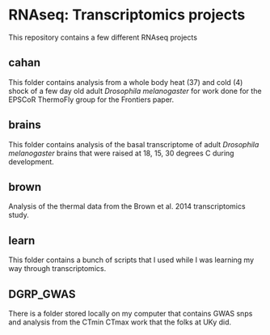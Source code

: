 # RNAseq: Transcriptomics projects
This repository contains a few different RNAseq projects

## cahan
This folder contains analysis from a whole body heat (37) and cold (4) shock of a few day old adult _Drosophila melanogaster_ for work done for the EPSCoR ThermoFly group for the Frontiers paper.

## brains
This folder contains analysis of the basal transcriptome of adult _Drosophila melanogaster_ brains that were raised at 18, 15, 30 degrees C during development. 

## brown
Analysis of the thermal data from the Brown et al. 2014 transcriptomics study.

## learn
This folder contains a bunch of scripts that I used while I was learning my way through transcriptomics.

## DGRP_GWAS
There is a folder stored locally on my computer that contains GWAS snps and analysis from the CTmin CTmax work that the folks at UKy did.
